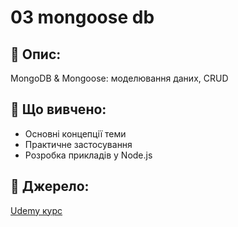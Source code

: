 # 03 mongoose db

## 📌 Опис:
MongoDB & Mongoose: моделювання даних, CRUD

## 🧠 Що вивчено:
- Основні концепції теми
- Практичне застосування
- Розробка прикладів у Node.js

## 📎 Джерело:
[Udemy курс](https://www.udemy.com/course/nodejs-express-mongodb-bootcamp/)

